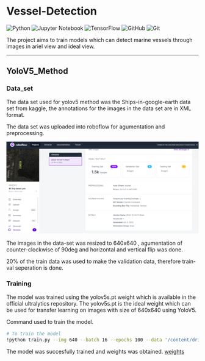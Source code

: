 # Vessel-Detection 
![Python](https://img.shields.io/badge/python-3670A0?style=for-the-badge&logo=python&logoColor=ffdd54) ![Jupyter Notebook](https://img.shields.io/badge/jupyter-%23FA0F00.svg?style=for-the-badge&logo=jupyter&logoColor=white) ![TensorFlow](https://img.shields.io/badge/TensorFlow-%23FF6F00.svg?style=for-the-badge&logo=TensorFlow&logoColor=white) ![GitHub](https://img.shields.io/badge/github-%23121011.svg?style=for-the-badge&logo=github&logoColor=white) ![Git](https://img.shields.io/badge/git-%23F05033.svg?style=for-the-badge&logo=git&logoColor=white)


The project aims to train models which can detect marine vessels through images in ariel view and ideal view.

_______
## YoloV5_Method

### Data_set

The data set used for yolov5 method was the Ships-in-google-earth data set from kaggle, the annotations for the images in the data set are in XML format.

The data set was uploaded into roboflow for agumentation and preprocessing.
<p align="center">
  <img src="https://github.com/VIKNESH1211/Vessel-Detection/blob/main/YoloV5_method/Ship%20detect%20yolo%20-%20v1%202022-10-04%2011_30am%20-%20Google%20Chrome%2004-10-2022%2006_58_19%20PM.png?raw=true" width="700" alt="accessibility text">
</p>
The images in the data-set was resized to 640x640 , agumentation of counter-clockwise of 90deg and horizontal and vertical flip was done.

20% of the train data was used to make the validation data, therefore train-val seperation is done.

### Training

The model was trained using the yolov5s.pt weight which is available in the official ultralytics repository. The yolov5s.pt is the ideal weight which can be used for transfer learning on images with size of 640x640 using YoloV5.

Command used to train the model.
```sh
# To train the model
!python train.py --img 640 --batch 16 --epochs 100 --data '/content/drive/MyDrive/yolo v5 ship detection/custom.yaml' --weights yolov5s.pt --cache .
```
The model was succesfully trained and weights was obtained. <a href="https://github.com/VIKNESH1211/Vessel-Detection/blob/main/YoloV5_method/weight.pt" target="_blank">weights</a> 
